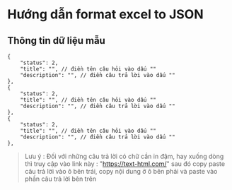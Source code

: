 # Hướng dẫn format excel to JSON

## Thông tin dữ liệu mẫu

```
{
    "status": 2,
    "title": "", // điền tên câu hỏi vào dấu ""
    "description": "", // điền câu trả lời vào dấu ""
},
{
    "status": 2,
    "title": "", // điền tên câu hỏi vào dấu ""
    "description": "", // điền câu trả lời vào dấu ""
},
{
    "status": 2,
    "title": "", // điền tên câu hỏi vào dấu ""
    "description": "", // điền câu trả lời vào dấu ""
},
```

> Lưu ý : Đối với những câu trả lời có chữ cần in đậm, hay xuống dòng thì truy cập vào link này : "https://text-html.com/" sau đó copy paste câu trả lời vào ô bên trái, copy nội dung ở ô bên phải và paste vào phần câu trả lời bên trên
